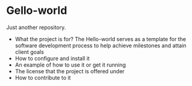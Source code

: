 # Gello-world
Just another repository.

- What the project is for?
  The Hello-world serves as a template for the software development process to help achieve milestones and attain client goals
- How to configure and install it
- An example of how to use it or get it running
- The license that the project is offered under
- How to contribute to it
